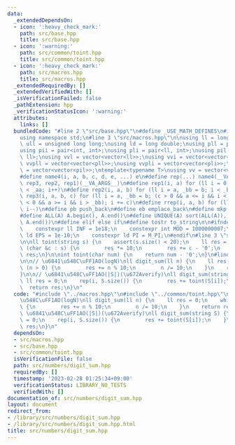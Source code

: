 ```yaml
---
data:
  _extendedDependsOn:
  - icon: ':heavy_check_mark:'
    path: src/base.hpp
    title: src/base.hpp
  - icon: ':warning:'
    path: src/common/toint.hpp
    title: src/common/toint.hpp
  - icon: ':heavy_check_mark:'
    path: src/macros.hpp
    title: src/macros.hpp
  _extendedRequiredBy: []
  _extendedVerifiedWith: []
  _isVerificationFailed: false
  _pathExtension: hpp
  _verificationStatusIcon: ':warning:'
  attributes:
    links: []
  bundledCode: "#line 2 \"src/base.hpp\"\n#define _USE_MATH_DEFINES\n#include <bits/stdc++.h>\n\
    using namespace std;\n#line 3 \"src/macros.hpp\"\n\nusing ll = long long;\nusing\
    \ ull = unsigned long long;\nusing ld = long double;\nusing pll = pair<ll, ll>;\n\
    using pii = pair<int, int>;\nusing pli = pair<ll, int>;\nusing pil = pair<int,\
    \ ll>;\nusing vvl = vector<vector<ll>>;\nusing vvi = vector<vector<int>>;\nusing\
    \ vvpll = vector<vector<pll>>;\nusing vvpli = vector<vector<pli>>;\nusing vvpil\
    \ = vector<vector<pil>>;\ntemplate<typename T>\nusing vv = vector<vector<T>>;\n\
    #define name4(i, a, b, c, d, e, ...) e\n#define rep(...) name4(__VA_ARGS__, rep4,\
    \ rep3, rep2, rep1)(__VA_ARGS__)\n#define rep1(i, a) for (ll i = 0, _aa = a; i\
    \ < _aa; i++)\n#define rep2(i, a, b) for (ll i = a, _bb = b; i < _bb; i++)\n#define\
    \ rep3(i, a, b, c) for (ll i = a, _bb = b; (c > 0 && a <= i && i < _bb) or (c\
    \ < 0 && a >= i && i > _bb); i += c)\n#define rrep(i, a, b) for (ll i=(a); i>(b);\
    \ i--)\n#define pb push_back\n#define eb emplace_back\n#define mkp make_pair\n\
    #define ALL(A) A.begin(), A.end()\n#define UNIQUE(A) sort(ALL(A)), A.erase(unique(ALL(A)),\
    \ A.end())\n#define elif else if\n#define tostr to_string\n\n#ifndef CONSTANTS\n\
    \    constexpr ll INF = 1e18;\n    constexpr int MOD = 1000000007;\n    constexpr\
    \ ld EPS = 1e-10;\n    constexpr ld PI = M_PI;\n#endif\n#line 3 \"src/common/toint.hpp\"\
    \n\nll toint(string s) {\n    assert(s.size() < 20);\n    ll res = 0;\n    for\
    \ (char &c : s) {\n        res *= 10;\n        res += c - '0';\n    }\n    return\
    \ res;\n}\n\nint toint(char num) {\n    return num - '0';\n}\n#line 3 \"src/numbers/digit_sum.hpp\"\
    \n\n// \u6841\u548C\uFF1AO(logN)\nll digit_sum(ll n) {\n    ll res = 0;\n    while\
    \ (n > 0) {\n        res += n % 10;\n        n /= 10;\n    }\n    return res;\n\
    }\n\n// \u6841\u548C\uFF1AO(|S|)(\u672Averify)\nll digit_sum(string S) {\n   \
    \ ll res = 0;\n    rep(i, S.size()) {\n        res += toint(S[i]);\n    }\n  \
    \  return res;\n}\n"
  code: "#include \"../macros.hpp\"\n#include \"../common/toint.hpp\"\n\n// \u6841\
    \u548C\uFF1AO(logN)\nll digit_sum(ll n) {\n    ll res = 0;\n    while (n > 0)\
    \ {\n        res += n % 10;\n        n /= 10;\n    }\n    return res;\n}\n\n//\
    \ \u6841\u548C\uFF1AO(|S|)(\u672Averify)\nll digit_sum(string S) {\n    ll res\
    \ = 0;\n    rep(i, S.size()) {\n        res += toint(S[i]);\n    }\n    return\
    \ res;\n}\n"
  dependsOn:
  - src/macros.hpp
  - src/base.hpp
  - src/common/toint.hpp
  isVerificationFile: false
  path: src/numbers/digit_sum.hpp
  requiredBy: []
  timestamp: '2023-02-28 01:25:34+09:00'
  verificationStatus: LIBRARY_NO_TESTS
  verifiedWith: []
documentation_of: src/numbers/digit_sum.hpp
layout: document
redirect_from:
- /library/src/numbers/digit_sum.hpp
- /library/src/numbers/digit_sum.hpp.html
title: src/numbers/digit_sum.hpp
---
```

